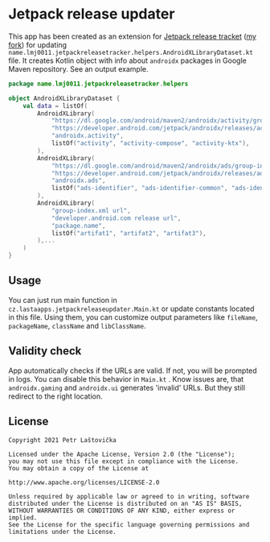 # Jetpack release updater

This app has been created as an extension for [Jetpack release tracket](https://github.com/lmj0011/jetpack-release-tracker/) ([my fork](https://github.com/Lastaapps/jetpack-release-tracker)) for updating ```name.lmj0011.jetpackreleasetracker.helpers.AndroidXLibraryDataset.kt``` file. It creates Kotlin object with info about ```androidx``` packages in Google Maven repository. See an output example.

```kotlin
package name.lmj0011.jetpackreleasetracker.helpers

object AndroidXLibraryDataset {
    val data = listOf(
        AndroidXLibrary(
            "https://dl.google.com/android/maven2/androidx/activity/group-index.xml",
            "https://developer.android.com/jetpack/androidx/releases/activity",
            "androidx.activity",
            listOf("activity", "activity-compose", "activity-ktx"),
        ),
        AndroidXLibrary(
            "https://dl.google.com/android/maven2/androidx/ads/group-index.xml",
            "https://developer.android.com/jetpack/androidx/releases/ads",
            "androidx.ads",
            listOf("ads-identifier", "ads-identifier-common", "ads-identifier-provider"),
        ),
        AndroidXLibrary(
            "group-index.xml url",
            "developer.android.com release url",
            "package.name",
            listOf("artifat1", "artifat2", "artifat3"),
        ),...
    )
}
```

## Usage

You can just run main function in ```cz.lastaapps.jetpackreleaseupdater.Main.kt``` or update constants located in this file. Using them, you can customize output parameters like ```fileName```, ```packageName```, ```className``` and ```libClassName```.



## Validity check

App automatically checks if the URLs are valid. If not, you will be prompted in logs. You can disable this behavior in ```Main.kt``` . Know issues are, that ```androidx.gaming``` and ```androidx.ui``` generates 'invalid' URLs. But they still redirect to the right location.




## License
```
Copyright 2021 Petr Laštovička

Licensed under the Apache License, Version 2.0 (the "License");
you may not use this file except in compliance with the License.
You may obtain a copy of the License at

http://www.apache.org/licenses/LICENSE-2.0

Unless required by applicable law or agreed to in writing, software
distributed under the License is distributed on an "AS IS" BASIS,
WITHOUT WARRANTIES OR CONDITIONS OF ANY KIND, either express or implied.
See the License for the specific language governing permissions and
limitations under the License.
```